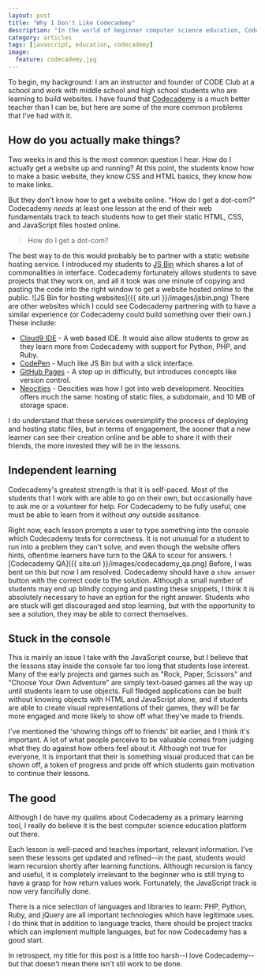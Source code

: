 ```yaml
---
layout: post
title: "Why I Don't Like Codecademy"
description: "In the world of beginner computer science education, Codecademy is the best. But it could be better."
category: articles
tags: [javascript, education, codecademy]
image:
  feature: codecademy.jpg
---
```


To begin, my background: I am an instructor and founder of CODE Club at a school and work with middle school and high school students who are learning to build websites. I have found that [Codecademy](http://www.codecademy.com/dashboard) is a much better teacher than I can be, but here are some of the more common problems that I've had with it.

## How do you actually make things?
Two weeks in and this is the most common question I hear. How do I actually get a website up and running? At this point, the students know how to make a basic website, they know CSS and HTML basics, they know how to make links.

But they don't know how to get a website online. "How do I get a dot-com?" Codecademy _needs_ at least one lesson at the end of their web fundamentals track to teach students how to get their static HTML, CSS, and JavaScript files hosted online.

<blockquote>How do I get a dot-com?</blockquote>

The best way to do this would probably be to partner with a static website hosting service. I introduced my students to [JS Bin](http://jsbin.com/) which shares a lot of commonalities in interface. Codecademy fortunately allows students to save projects that they work on, and all it took was one minute of copying and pasting the code into the right window to get a website hosted online to the public.
 ![JS Bin for hosting websites]({{ site.url }}/images/jsbin.png)
There are other websites which I could see Codecademy partnering with to have a similar experience (or Codecademy could build something over their own.) These include:

- [Cloud9 IDE](https://c9.io/) - A web based IDE. It would also allow students to grow as they learn more from Codecademy with support for Python, PHP, and Ruby.
- [CodePen](http://codepen.io/) - Much like JS Bin but with a slick interface.
- [GitHub Pages](http://pages.github.com/) - A step up in difficulty, but introduces concepts like version control.
- [Neocities](https://neocities.org/) - Geocities was how I got into web development. Neocities offers much the same: hosting of static files, a subdomain, and 10 MB of storage space.

I do understand that these services oversimplify the process of deploying and hosting static files, but in terms of engagement, the sooner that a new learner can see their creation online and be able to share it with their friends, the more invested they will be in the lessons.

## Independent learning
Codecademy's greatest strength is that it is self-paced. Most of the students that I work with are able to go on their own, but occasionally have to ask me or a volunteer for help. For Codecademy to be fully useful, one must be able to learn from it without _any_ outside assitance.

Right now, each lesson prompts a user to type something into the console which Codecademy tests for correctness. It is not unusual for a student to run into a problem they can't solve, and even though the website offers hints, oftentime learners have turn to the Q&A to scour for answers. 
 ![Codecademy QA]({{ site.url }}/images/codecademy_qa.png)
Before, I was bent on this but now I am resolved. Codecademy should have a `show answer` button with the correct code to the solution. Although a small number of students may end up blindly copying and pasting these snippets, I think it is absolutely necessary to have an option for the right answer. Students who are stuck will get discouraged and stop learning, but with the opportunity to see a solution, they may be able to correct themselves.

## Stuck in the console
This is mainly an issue I take with the JavaScript course, but I believe that the lessons stay inside the console far too long that students lose interest. Many of the early projects and games such as "Rock, Paper, Scissors" and "Choose Your Own Adventure" are simply text-based games all the way up until students learn to use objects. Full fledged applications can be built without knowing objects with HTML and JavaScript alone, and if students are able to create visual representations of their games, they will be far more engaged and more likely to show off what they've made to friends.

I've mentioned the 'showing things off to friends' bit earlier, and I think it's important. A lot of what people perceive to be valuable comes from judging what they do against how others feel about it. Although not true for everyone, it is important that their is something visual produced that can be shown off, a token of progress and pride off which students gain motivation to continue their lessons.

## The good
Although I do have my qualms about Codecademy as a primary learning tool, I really do believe it is the best computer science education platform out there.

Each lesson is well-paced and teaches important, relevant information. I've seen these lessons get updated and refined--in the past, students would learn recursion shortly after learning functions. Although recursion is fancy and useful, it is completely irrelevant to the beginner who is still trying to have a grasp for how return values work. Fortunately, the JavaScript track is now very fancifully done.

There is a nice selection of languages and libraries to learn: PHP, Python, Ruby, and jQuery are all important technologies which have legitimate uses. I do think that in addition to language tracks, there should be project tracks which can implement multiple languages, but for now Codecademy has a good start.

In retrospect, my title for this post is a little too harsh--I love Codecademy--but that doesn't mean there isn't stil work to be done.